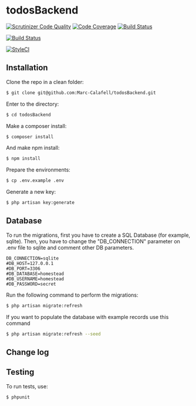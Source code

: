 # todosBackend
[![Scrutinizer Code Quality](https://scrutinizer-ci.com/g/Marc-Calafell/todosBackend/badges/quality-score.png?b=master)](https://scrutinizer-ci.com/g/Marc-Calafell/todosBackend/?branch=master)
[![Code Coverage](https://scrutinizer-ci.com/g/Marc-Calafell/todosBackend/badges/coverage.png?b=master)](https://scrutinizer-ci.com/g/Marc-Calafell/todosBackend/?branch=master)
[![Build Status](https://scrutinizer-ci.com/g/Marc-Calafell/todosBackend/badges/build.png?b=master)](https://scrutinizer-ci.com/g/Marc-Calafell/todosBackend/build-status/master)

[![Build Status](https://travis-ci.org/Marc-Calafell/todosBackend.svg?branch=master)](https://travis-ci.org/Marc-Calafell/todosBackend)

[![StyleCI](https://styleci.io/repos/71569611/shield?branch=master)](https://styleci.io/repos/71569611)


## Installation
Clone the repo in a clean folder:
``` bash
$ git clone git@github.com:Marc-Calafell/todosBackend.git
```

Enter to the directory:
``` bash
$ cd todosBackend
```

Make a composer install:
``` bash
$ composer install
```

And make npm install:
``` bash
$ npm install
```

Prepare the environments:
``` bash
$ cp .env.example .env
```

Generate a new key:
``` bash
$ php artisan key:generate
```

## Database

To run the migrations, first you have to create a SQL Database (for example, sqlite).
Then, you have to change the "DB_CONNECTION" parameter on .env file to sqlite and comment other DB parameters.
```
DB_CONNECTION=sqlite
#DB_HOST=127.0.0.1
#DB_PORT=3306
#DB_DATABASE=homestead
#DB_USERNAME=homestead
#DB_PASSWORD=secret
```
   
Run the following command to perform the migrations:
``` bash
$ php artisan migrate:refresh
```

If you want to populate the database with example records use this command
``` bash
$ php artisan migrate:refresh --seed
```

## Change log


## Testing

To run tests, use:
``` bash
$ phpunit
```
